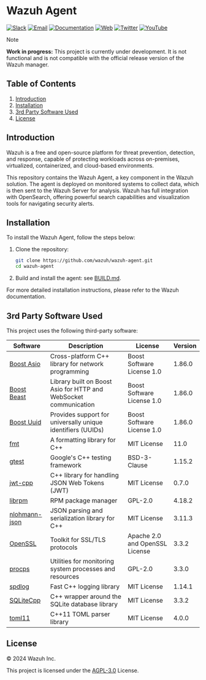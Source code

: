 # Wazuh Agent

[![Slack](https://img.shields.io/badge/slack-join-blue.svg)](https://wazuh.com/community/join-us-on-slack/)
[![Email](https://img.shields.io/badge/email-join-blue.svg)](https://groups.google.com/forum/#!forum/wazuh)
[![Documentation](https://img.shields.io/badge/docs-view-green.svg)](https://documentation.wazuh.com)
[![Web](https://img.shields.io/badge/web-view-green.svg)](https://wazuh.com)
[![Twitter](https://img.shields.io/twitter/follow/wazuh?style=social)](https://twitter.com/wazuh)
[![YouTube](https://img.shields.io/youtube/views/peTSzcAueEc?style=social)](https://www.youtube.com/watch?v=peTSzcAueEc)

>[!NOTE]
**Work in progress:** This project is currently under development. It is not functional and is not compatible with the official release version of the Wazuh manager.

## Table of Contents

1. [Introduction](#introduction)
2. [Installation](#installation)
3. [3rd Party Software Used](#3rd-party-software-used)
4. [License](#license)

## Introduction

Wazuh is a free and open-source platform for threat prevention, detection, and response, capable of protecting workloads across on-premises, virtualized, containerized, and cloud-based environments.

This repository contains the Wazuh Agent, a key component in the Wazuh solution. The agent is deployed on monitored systems to collect data, which is then sent to the Wazuh Server for analysis. Wazuh has full integration with OpenSearch, offering powerful search capabilities and visualization tools for navigating security alerts.

## Installation

To install the Wazuh Agent, follow the steps below:

1. Clone the repository:
    ```bash
    git clone https://github.com/wazuh/wazuh-agent.git
    cd wazuh-agent
    ```
2. Build and install the agent: see [BUILD.md](BUILD.md).

For more detailed installation instructions, please refer to the Wazuh documentation.

## 3rd Party Software Used

This project uses the following third-party software:

| Software                                                                      | Description                                                      | License                        | Version |
| ----------------------------------------------------------------------------- | ---------------------------------------------------------------- | ------------------------------ | ------- |
| [Boost Asio](https://www.boost.org/doc/libs/release/doc/html/boost_asio.html) | Cross-platform C++ library for network programming               | Boost Software License 1.0     | 1.86.0  |
| [Boost Beast](https://www.boost.org/doc/libs/release/libs/beast/)             | Library built on Boost Asio for HTTP and WebSocket communication | Boost Software License 1.0     | 1.86.0  |
| [Boost Uuid](https://www.boost.org/doc/libs/release/libs/uuid/)               | Provides support for universally unique identifiers (UUIDs)      | Boost Software License 1.0     | 1.86.0  |
| [fmt](https://fmt.dev/)                                                       | A formatting library for C++                                     | MIT License                    | 11.0    |
| [gtest](https://github.com/google/googletest)                                 | Google's C++ testing framework                                   | BSD-3-Clause                   | 1.15.2  |
| [jwt-cpp](https://github.com/Thalhammer/jwt-cpp)                              | C++ library for handling JSON Web Tokens (JWT)                   | MIT License                    | 0.7.0   |
| [librpm](https://github.com/rpm-software-management/rpm)                      | RPM package manager                                              | GPL-2.0                        | 4.18.2  |
| [nlohmann-json](https://github.com/nlohmann/json)                             | JSON parsing and serialization library for C++                   | MIT License                    | 3.11.3  |
| [OpenSSL](https://www.openssl.org/)                                           | Toolkit for SSL/TLS protocols                                    | Apache 2.0 and OpenSSL License | 3.3.2   |
| [procps](https://github.com/warmchang/procps)                                 | Utilities for monitoring system processes and resources          | GPL-2.0                        | 3.3.0   |
| [spdlog](https://github.com/gabime/spdlog)                                    | Fast C++ logging library                                         | MIT License                    | 1.14.1  |
| [SQLiteCpp](https://github.com/SRombauts/SQLiteCpp)                           | C++ wrapper around the SQLite database library                   | MIT License                    | 3.3.2   |
| [toml11](https://github.com/ToruNiina/toml11)                                 | C++11 TOML parser library                                        | MIT License                    | 4.0.0   |

## License

© 2024 Wazuh Inc.

This project is licensed under the [AGPL-3.0](https://www.gnu.org/licenses/agpl-3.0.html) License.

